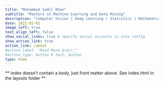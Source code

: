 ```yaml
---
title: "Mohammad Sadil Khan"
subtitle: "Masters in Machine Learning and Data Mining"
description: "Computer Vision | Deep Learning | Statistics | Mathematics"
date: 2022-02-01
image_left: true
text_align_left: false
show_social_links: true # specify social accounts in site config
show_action_link: true
action_link: /about
#action_label: "Read More &rarr;"
#action_type: button # text, button
type: home
---
```


** index doesn't contain a body, just front matter above.
See index.html in the layouts folder **
